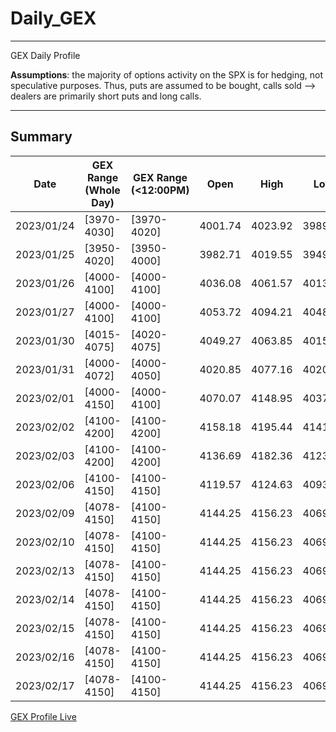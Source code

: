 # Daily_GEX


*** 
GEX Daily Profile 

**Assumptions**: the majority of options activity on the SPX is for hedging, not speculative purposes. Thus, puts are assumed to be bought, calls sold --> dealers are primarily short puts and long calls.


*** 

## Summary

| Date | GEX Range (Whole Day) | GEX Range (<12:00PM) | Open | High | Low | Closed | HIT？| Profile Details |
|---|---|---|---|---|---|---|---|---|
| 2023/01/24 | [3970-4030] | [3970-4020] | 4001.74 | 4023.92 | 3989.79 | 4016.94 | Yes (Yes) | <a href="https://fengqifang.github.io/Daily_GEX/0124_GEX.html" title="2023/01/24">2023/01/24</a> |
| 2023/01/25 | [3950-4020] | [3950-4000] | 3982.71 | 4019.55 | 3949.06 | 4016.22 | Yes (No)  | <a href="https://fengqifang.github.io/Daily_GEX/0125_GEX.html" title="2023/01/25">2023/01/25</a>|
| 2023/01/26 | [4000-4100] | [4000-4100] | 4036.08 | 4061.57 | 4013.29 | 4060.43 | Yes (Yes) | <a href="https://fengqifang.github.io/Daily_GEX/0126_GEX.html" title="2023/01/26">2023/01/26</a> |
| 2023/01/27 | [4000-4100] | [4000-4100] | 4053.72 | 4094.21 | 4048.70 | 4070.56 | Yes (Yes) | <a href="https://fengqifang.github.io/Daily_GEX/0127_GEX.html" title="2023/01/27">2023/01/27</a> |
| 2023/01/30 | [4015-4075] | [4020-4075] | 4049.27 | 4063.85 | 4015.55 | 4017.76 | Yes (No) | <a href="https://fengqifang.github.io/Daily_GEX/0130_GEX.html" title="2023/01/30">2023/01/30</a> |
| 2023/01/31 | [4000-4072] | [4000-4050] | 4020.85 | 4077.16 | 4020.44 | 4076.60 | No (No) | <a href="https://fengqifang.github.io/Daily_GEX/0131_GEX.html" title="2023/01/30">2023/01/31</a> |
| 2023/02/01 | [4000-4150] | [4000-4100] | 4070.07 | 4148.95 | 4037.20 | 4119.21 | Yes (No) | <a href="https://fengqifang.github.io/Daily_GEX/0201_GEX.html" title="2023/02/01">2023/02/01</a> |
| 2023/02/02 | [4100-4200] | [4100-4200] | 4158.18 | 4195.44 | 4141.88 | 4179.76 | Yes (No) | <a href="https://fengqifang.github.io/Daily_GEX/0202_GEX.html" title="2023/02/02">2023/02/02</a> |
| 2023/02/03 | [4100-4200] | [4100-4200] | 4136.69 | 4182.36 | 4123.36 | 4136.48 | Yes (Yes) | <a href="https://fengqifang.github.io/Daily_GEX/0203_GEX.html" title="2023/02/03">2023/02/03</a> |
| 2023/02/06 | [4100-4150] | [4100-4150] | 4119.57 | 4124.63 | 4093.38 | 4111.08 | Yes (Yes) | <a href="https://fengqifang.github.io/Daily_GEX/0206_GEX.html" title="2023/02/06">2023/02/06</a> |
| 2023/02/09 | [4078-4150] | [4100-4150] | 4144.25 | 4156.23 | 4069.67 | 4081.59 | Yes (No) | <a href="https://fengqifang.github.io/Daily_GEX/0209_GEX.html" title="2023/02/09">2023/02/09</a> |
| 2023/02/10 | [4078-4150] | [4100-4150] | 4144.25 | 4156.23 | 4069.67 | 4081.59 | Yes (No) | <a href="https://fengqifang.github.io/Daily_GEX/0210_GEX.html" title="2023/02/10">2023/02/10</a> |
| 2023/02/13 | [4078-4150] | [4100-4150] | 4144.25 | 4156.23 | 4069.67 | 4081.59 | Yes (No) | <a href="https://fengqifang.github.io/Daily_GEX/0213_GEX.html" title="2023/02/13">2023/02/13</a> |
| 2023/02/14 | [4078-4150] | [4100-4150] | 4144.25 | 4156.23 | 4069.67 | 4081.59 | Yes (No) | <a href="https://fengqifang.github.io/Daily_GEX/0214_GEX.html" title="2023/02/14">2023/02/14</a> |
| 2023/02/15 | [4078-4150] | [4100-4150] | 4144.25 | 4156.23 | 4069.67 | 4081.59 | Yes (No) | <a href="https://fengqifang.github.io/Daily_GEX/0215_GEX.html" title="2023/02/15">2023/02/15</a> |
| 2023/02/16 | [4078-4150] | [4100-4150] | 4144.25 | 4156.23 | 4069.67 | 4081.59 | Yes (No) | <a href="https://fengqifang.github.io/Daily_GEX/0216_GEX.html" title="2023/02/16">2023/02/16</a> |
| 2023/02/17 | [4078-4150] | [4100-4150] | 4144.25 | 4156.23 | 4069.67 | 4081.59 | Yes (No) | <a href="https://fengqifang.github.io/Daily_GEX/0217_GEX.html" title="2023/02/17">2023/02/17</a> |

<a href="https://docs.google.com/spreadsheets/d/e/2PACX-1vRlRki8HpwZlbCI7vfOeuZ7ZU3HtZ4uJnjzR7VJajyDfT-n16PHx3VnULHxjthktbmeq61sFo3FWAYV/pubchart?oid=1733912176&format=interactive" title="GEX Profile Live">GEX Profile Live</a>
